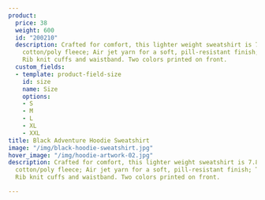 ```yaml
---
product:
  price: 38
  weight: 600
  id: "200210"
  description: Crafted for comfort, this lighter weight sweatshirt is 7.8oz, 50/50
    cotton/poly fleece; Air jet yarn for a soft, pill-resistant finish; Two-ply hood;
    Rib knit cuffs and waistband. Two colors printed on front.
  custom_fields:
  - template: product-field-size
    id: size
    name: Size
    options:
    - S
    - M
    - L
    - XL
    - XXL
title: Black Adventure Hoodie Sweatshirt
image: "/img/black-hoodie-sweatshirt.jpg"
hover_image: "/img/hoodie-artwork-02.jpg"
description: Crafted for comfort, this lighter weight sweatshirt is 7.8oz and 50/50
  cotton/poly fleece; Air jet yarn for a soft, pill-resistant finish; Two-ply hood;
  Rib knit cuffs and waistband. Two colors printed on front.

---
```

